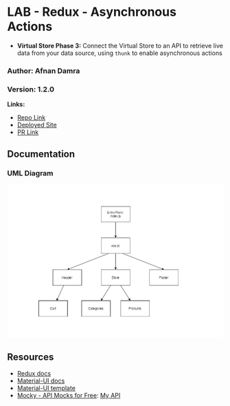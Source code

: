 # LAB - Redux - Asynchronous Actions

- **Virtual Store Phase 3:** Connect the Virtual Store to an API to retrieve live data from your data source, using `thunk` to enable asynchronous actions

### **Author:** Afnan Damra
### **Version:** 1.2.0

**Links:**

- [Repo Link](https://github.com/afnandamra/storefront)
- [Deployed Site](https://ad-storefront-401.netlify.app/)
- [PR Link](https://github.com/afnandamra/storefront/pull/3)

## Documentation

### UML Diagram

![UML Lab37](public/lab37.jpg)

## Resources

- [Redux docs](https://redux.js.org/introduction/getting-started)
- [Material-UI docs](https://material-ui.com/)
- [Material-UI template](https://material-ui.com/getting-started/templates/album/)
- [Mocky - API Mocks for Free](https://designer.mocky.io/): [My API](https://run.mocky.io/v3/86db0ece-4dea-44d6-9913-3fd9c13b03aa)


